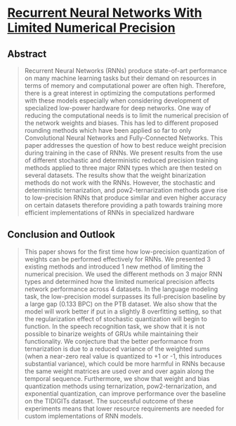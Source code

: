 # [Recurrent Neural Networks With Limited Numerical Precision](https://arxiv.org/pdf/1608.06902v1.pdf)

## Abstract

> Recurrent Neural Networks (RNNs) produce state-of-art performance on many machine learning
tasks but their demand on resources in terms of memory and computational power are often
high. Therefore, there is a great interest in optimizing the computations performed with these
models especially when considering development of specialized low-power hardware for deep
networks. One way of reducing the computational needs is to limit the numerical precision of
the network weights and biases. This has led to different proposed rounding methods which
have been applied so far to only Convolutional Neural Networks and Fully-Connected Networks.
This paper addresses the question of how to best reduce weight precision during training in the
case of RNNs. We present results from the use of different stochastic and deterministic reduced
precision training methods applied to three major RNN types which are then tested on several
datasets. The results show that the weight binarization methods do not work with the RNNs.
However, the stochastic and deterministic ternarization, and pow2-ternarization methods gave
rise to low-precision RNNs that produce similar and even higher accuracy on certain datasets
therefore providing a path towards training more efficient implementations of RNNs in specialized
hardware

##  Conclusion and Outlook
> This paper shows for the first time how low-precision quantization of weights can be performed effectively for
RNNs. We presented 3 existing methods and introduced 1 new method of limiting the numerical precision.
We used the different methods on 3 major RNN types and determined how the limited numerical precision
affects network performance across 4 datasets.
In the language modeling task, the low-precision model surpasses its full-precision baseline by a large
gap (0.133 BPC) on the PTB dataset. We also show that the model will work better if put in a slightly
8
overfitting setting, so that the regularization effect of stochastic quantization will begin to function. In the
speech recognition task, we show that it is not possible to binarize weights of GRUs while maintaining their
functionality. We conjecture that the better performance from ternarization is due to a reduced variance of
the weighted sums (when a near-zero real value is quantized to +1 or -1, this introduces substantial variance),
which could be more harmful in RNNs because the same weight matrices are used over and over again along
the temporal sequence. Furthermore, we show that weight and bias quantization methods using ternarization,
pow2-ternarization, and exponential quantization, can improve performance over the baseline on the TIDIGITs
dataset. The successful outcome of these experiments means that lower resource requirements are needed for
custom implementations of RNN models.
